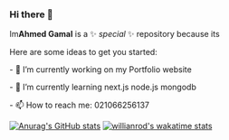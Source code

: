 ### Hi there 👋

Im**Ahmed Gamal** is a ✨ _special_ ✨ repository because its 

Here are some ideas to get you started:


<p>- 🔭 I’m currently working on my Portfolio website</p>
<p>- 🌱 I’m currently learning next.js node.js mongodb</p>
<p>- 📫 How to reach me: 021066256137</p>

[![Anurag's GitHub stats](https://github-readme-stats.vercel.app/api?username=Ahmed-Gamal-Jimmy&show_icons=true&theme=radical)](https://github.com/anuraghazra/github-readme-stats)
[![willianrod's wakatime stats](https://github-readme-stats.My-Portfolio.app/api/wakatime?username=willianrod)](https://github.com/anuraghazra/github-readme-stats)
